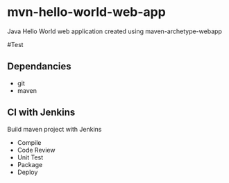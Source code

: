 # mvn-hello-world-web-app
Java Hello World web application created using maven-archetype-webapp

#Test

## Dependancies
* git
* maven

## CI with Jenkins
Build maven project with Jenkins
 - Compile
 - Code Review
 - Unit Test
 - Package
 - Deploy

